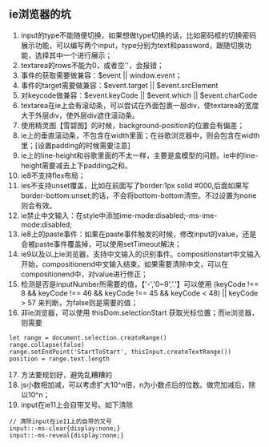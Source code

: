 ## ie浏览器的坑


1. input的type不能随便切换，如果想做type切换的话，比如密码框的切换密码展示功能，可以编写两个input，type分别为text和password，跟随切换功能，选择其中一个进行展示；
2. textarea的rows不能为0，或者空''，会报错；
3. 事件的获取需要做兼容：$event || window.event；
4. 事件的target需要做兼容：$event.target || $event.srcElement
5. 对keycode做兼容：$event.keyCode || $event.which || $event.charCode
6. textarea在ie上会有滚动条，可以尝试在外面包裹一层div，使textarea的宽度大于外层div，使外层div遮住滚动条。
7. 使用精灵图【雪碧图】的时候，background-position的位置会有偏差；
8. ie上的垂直滚动条，不包含在width里面；在谷歌浏览器中，则会包含在width里；[设置padding的时候需要注意]
9. ie上的line-height和谷歌里面的不太一样，主要是盒模型的问题。ie中的line-height需要减去上下padding之和。
10. ie8不支持flex布局；
11. ies不支持unset覆盖，比如在前面写了border:1px solid #000,后面如果写border-bottom:unset;的话，不会将bottom-bottom清空。不过设置为none则会有效。
12. ie禁止中文输入：在style中添加ime-mode:disabled;-ms-ime-mode:disabled;
13. ie8上的paste事件：如果在paste事件触发的时候，修改input的value，还是会被paste事件覆盖掉，可以使用setTimeout解决；
14. ie9以及以上ie浏览器，支持中文输入的识别事件。compositionstart中文输入开始，compositionend中文输入结束。如果需要清除中文，可以在compositionend中，对value进行修正；
15. 检测是否是inputNumber所需要的值，【'-','0~9','.'】可以使用 (keyCode !== 8 && keyCode !== 46 && keyCode !== 45 && keyCode < 48) || keyCode > 57 来判断，为false则是需要的值；
16. 非ie浏览器，可以使用 thisDom.selectionStart 获取光标位置；而ie浏览器，则需要
```
let range = document.selection.createRange()
range.collapse(false)
range.setEndPoint('StartToStart', thisInput.createTextRange())
position = range.text.length
```
17. 方法要规划好，避免乱糟糟的
18. js小数相加减，可以考虑扩大10^n倍，n为小数点后的位数。做完加减后，除以10^n；
19. input在ie11上会自带叉号。如下清除
```
// 清除input在ie11上的自带的叉号
input::-ms-clear{display:none;}
input::-ms-reveal{display:none;}
```

